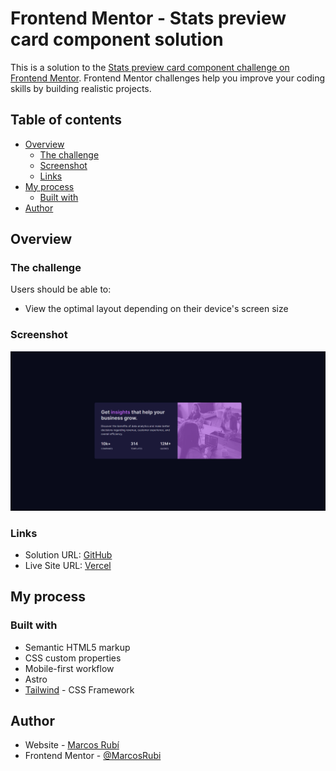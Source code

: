 # Frontend Mentor - Stats preview card component solution

This is a solution to the [Stats preview card component challenge on Frontend Mentor](https://www.frontendmentor.io/challenges/stats-preview-card-component-8JqbgoU62). Frontend Mentor challenges help you improve your coding skills by building realistic projects. 

## Table of contents

- [Overview](#overview)
  - [The challenge](#the-challenge)
  - [Screenshot](#screenshot)
  - [Links](#links)
- [My process](#my-process)
  - [Built with](#built-with)
- [Author](#author)


## Overview

### The challenge

Users should be able to:

- View the optimal layout depending on their device's screen size

### Screenshot

![](./screenshot.png)


### Links

- Solution URL: [GitHub](https://github.com/MarcosRubi/stats-preview-card-component)
- Live Site URL: [Vercel](https://stats-preview-card-component-woad-five.vercel.app/)

## My process

### Built with

- Semantic HTML5 markup
- CSS custom properties
- Mobile-first workflow
- Astro
- [Tailwind](https://tailwindcss.com/) - CSS Framework


## Author

- Website - [Marcos Rubí](https://mrubi.vercel.app/)
- Frontend Mentor - [@MarcosRubi](https://www.frontendmentor.io/profile/MarcosRubi)
